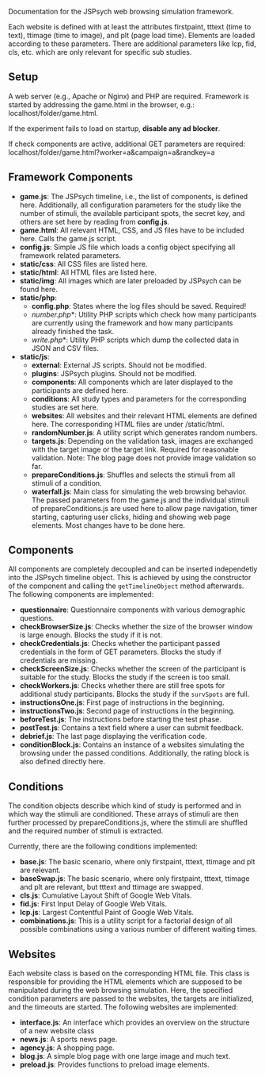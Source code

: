 Documentation for the JSPsych web browsing simulation framework.

Each website is defined with at least the attributes firstpaint, tttext (time to text), ttimage (time to image), and plt (page load time). Elements are loaded according to these parameters. There are additional parameters like lcp, fid, cls, etc. which are only relevant for specific sub studies.

## Setup
A web server (e.g., Apache or Nginx) and PHP are required. 
Framework is started by addressing the game.html in the browser, e.g.: localhost/folder/game.html.

<p>If the experiment fails to load on startup, <b>disable any ad blocker</b>.</p>

<p>
If check components are active, additional GET parameters are required:
localhost/folder/game.html?worker=a&campaign=a&randkey=a 
</p>

## Framework Components
- **game.js**: The JSPsych timeline, i.e., the list of components, is defined here. Additionally, all configuration parameters for the study like the number of stimuli, the available participant spots, the secret key, and others are set here by reading from **config.js**. 
- **game.html**: All relevant HTML, CSS, and JS files have to be included here. Calls the game.js script.
- **config.js**: Simple JS file which loads a config object specifying all framework related parameters.
- **static/css**: All CSS files are listed here.
- **static/html**: All HTML files are listed here.
- **static/img**: All images which are later preloaded by JSPsych can be found here.
- **static/php**:
    - **config.php**: States where the log files should be saved. Required!
    - **number*.php**: Utility PHP scripts which check how many participants are currently using the framework and how many participants already finished the task.
    - **write*.php**: Utility PHP scripts which dump the collected data in JSON and CSV files.
- **static/js**:
    - **external**: External JS scripts. Should not be modified.
    - **plugins**: JSPsych plugins. Should not be modified.
    - **components**: All components which are later displayed to the participants are defined here.
    - **conditions**: All study types and parameters for the corresponding studies are set here.
    - **websites**: All websites and their relevant HTML elements are defined here. The corresponding HTML files are under /static/html.
    - **randomNumber.js**: A utility script which generates random numbers.
    - **targets.js**: Depending on the validation task, images are exchanged with the target image or the target link. Required for reasonable validation. Note: The blog page does not provide image validation so far.
    - **prepareConditions.js**: Shuffles and selects the stimuli from all stimuli of a condition.
    - **waterfall.js**: Main class for simulating the web browsing behavior. The passed parameters from the game.js and the individual stimuli of prepareConditions.js are used here to allow page navigation, timer starting, capturing user clicks, hiding and showing web page elements. Most changes have to be done here.

## Components
All components are completely decoupled and can be inserted independetly into the JSPsych timeline object. This is achieved by using the constructor of the component and calling the `getTimelineObject` method afterwards. The following components are implemented:
- **questionnaire**: Questionnaire components with various demographic questions.
- **checkBrowserSize.js**: Checks whether the size of the browser window is large enough. Blocks the study if it is not.
- **checkCredentials.js**: Checks whether the participant passed credentials in the form of GET parameters. Blocks the study if credentials are missing.
- **checkScreenSize.js**: Checks whether the screen of the participant is suitable for the study. Blocks the study if the screen is too small.
- **checkWorkers.js**: Checks whether there are still free spots for additional study participants. Blocks the study if the `survSpots` are full.
- **instructionsOne.js**: First page of instructions in the beginning.
- **instructionsTwo.js**: Second page of instructions in the beginning.
- **beforeTest.js**: The instructions before starting the test phase.
- **postTest.js**: Contains a text field where a user can submit feedback.
- **debrief.js**: The last page displaying the verification code.
- **conditionBlock.js**: Contains an instance of a websites simulating the browsing under the passed conditions. Additionally, the rating block is also defined directly here.

## Conditions
The condition objects describe which kind of study is performed and in which way the stimuli are conditioned. These arrays of stimuli are then further processed by prepareConditions.js, where the stimuli are shuffled and the required number of stimuli is extracted.

Currently, there are the following conditions implemented:
- **base.js**: The basic scenario, where only firstpaint, tttext, ttimage and plt are relevant.
- **baseSwap.js**: The basic scenario, where only firstpaint, tttext, ttimage and plt are relevant, but tttext and ttimage are swapped.
- **cls.js**: Cumulative Layout Shift of Google Web Vitals.
- **fid.js**: First Input Delay of Google Web Vitals.
- **lcp.js**: Largest Contentful Paint of Google Web Vitals.
- **combinations.js**: This is a utility script for a factorial design of all possible combinations using a various number of different waiting times.

## Websites
Each website class is based on the corresponding HTML file. This class is responsible for providing the HTML elements which are supposed to be manipulated during the web browsing simulation. Here, the specified condition parameters are passed to the websites, the targets are initialized, and the timeouts are started.
The following websites are implemented:
- **interface.js**: An interface which provides an overview on the structure of a new website class
- **news.js**: A sports news page.
- **agency.js**: A shopping page.
- **blog.js**: A simple blog page with one large image and much text.
- **preload.js**: Provides functions to preload image elements.


